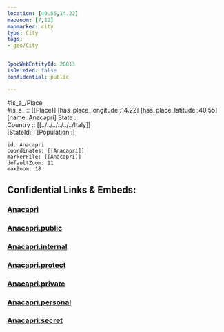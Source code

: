 ```yaml
---
location: [40.55,14.22] 
mapzoom: [7,12] 
mapmarker: city 
type: City
tags:
- geo/City


SpocWebEntityId: 28813
isDeleted: false
confidential: public

---
```

#is_a_/Place  
#is_a_ :: [[Place]] 
[has_place_longitude::14.22] 
[has_place_latitude::40.55] 
[name::Anacapri] 
State ::  
Country :: [[../../../../../../Italy]]  
[StateId::] 
[Population::] 



```leaflet
id: Anacapri
coordinates: [[Anacapri]] 
markerFile: [[Anacapri]] 
defaultZoom: 11 
maxZoom: 18
```


## Confidential Links & Embeds: 

### [Anacapri](/_Standards/Earth/Continent/Europe/Europe~South/Italy/regions~Italy/Campania/Napoli.Province/City/Anacapri.md) 

### [Anacapri.public](/_public/Earth/Continent/Europe/Europe~South/Italy/regions~Italy/Campania/Napoli.Province/City/Anacapri.public.md) 

### [Anacapri.internal](/_internal/Earth/Continent/Europe/Europe~South/Italy/regions~Italy/Campania/Napoli.Province/City/Anacapri.internal.md) 

### [Anacapri.protect](/_protect/Earth/Continent/Europe/Europe~South/Italy/regions~Italy/Campania/Napoli.Province/City/Anacapri.protect.md) 

### [Anacapri.private](/_private/Earth/Continent/Europe/Europe~South/Italy/regions~Italy/Campania/Napoli.Province/City/Anacapri.private.md) 

### [Anacapri.personal](/_personal/Earth/Continent/Europe/Europe~South/Italy/regions~Italy/Campania/Napoli.Province/City/Anacapri.personal.md) 

### [Anacapri.secret](/_secret/Earth/Continent/Europe/Europe~South/Italy/regions~Italy/Campania/Napoli.Province/City/Anacapri.secret.md)

